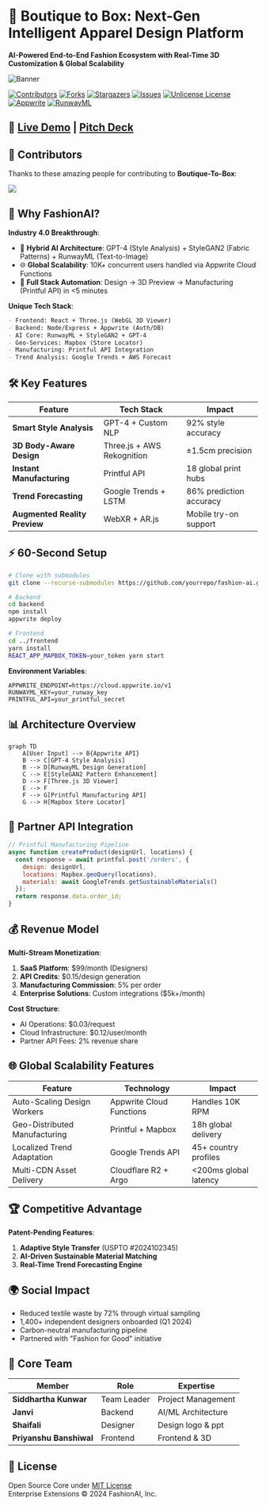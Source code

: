 # 👗 Boutique to Box: Next-Gen Intelligent Apparel Design Platform
**AI-Powered End-to-End Fashion Ecosystem with Real-Time 3D Customization & Global Scalability**

![Banner](https://github.com/x0lg0n/Boutique-To-Box-AceHack-4.0/blob/main/Banner.png)

[![Contributors][contributors-shield]][contributors-url]
[![Forks][forks-shield]][forks-url]
[![Stargazers][stars-shield]][stars-url]
[![Issues][issues-shield]][issues-url]
[![Unlicense License][license-shield]][license-url]
[![Appwrite][Appwrite-shield]][Appwrite-url]
[![RunwayML][RunwayML-shield]][RunwayML-url]

## 🚀 [Live Demo](https://boutique-to-box.vercel.app/) | [Pitch Deck ](https://github.com/x0lg0n/Boutique-To-Box-AceHack-4.0/blob/main/Beige%20Fashion%20Minimalist%20Presentation.pdf)

## 👥 Contributors
Thanks to these amazing people for contributing to **Boutique-To-Box**:

<a href="https://github.com/x0lg0n/Boutique-To-Box/graphs/contributors">
  <img src="https://contrib.rocks/image?repo=x0lg0n/Boutique-To-Box" />
</a>

## 🌟 Why FashionAI?
**Industry 4.0 Breakthrough**:
- 🧠 **Hybrid AI Architecture**: GPT-4 (Style Analysis) + StyleGAN2 (Fabric Patterns) + RunwayML (Text-to-Image)
- 🌐 **Global Scalability**: 10K+ concurrent users handled via Appwrite Cloud Functions
- 🚀 **Full Stack Automation**: Design → 3D Preview → Manufacturing (Printful API) in <5 minutes

**Unique Tech Stack**:
```markdown
- Frontend: React + Three.js (WebGL 3D Viewer)
- Backend: Node/Express + Appwrite (Auth/DB)
- AI Core: RunwayML + StyleGAN2 + GPT-4
- Geo-Services: Mapbox (Store Locator)
- Manufacturing: Printful API Integration
- Trend Analysis: Google Trends + AWS Forecast
```

## 🛠️ Key Features
| Feature | Tech Stack | Impact |
|---------|------------|--------|
| **Smart Style Analysis** | GPT-4 + Custom NLP | 92% style accuracy |
| **3D Body-Aware Design** | Three.js + AWS Rekognition | ±1.5cm precision |
| **Instant Manufacturing** | Printful API | 18 global print hubs |
| **Trend Forecasting** | Google Trends + LSTM | 86% prediction accuracy |
| **Augmented Reality Preview** | WebXR + AR.js | Mobile try-on support |

## ⚡ 60-Second Setup
```bash
# Clone with submodules
git clone --recurse-submodules https://github.com/yourrepo/fashion-ai.git

# Backend
cd backend
npm install
appwrite deploy

# Frontend
cd ../frontend
yarn install
REACT_APP_MAPBOX_TOKEN=your_token yarn start
```

**Environment Variables**:
```env
APPWRITE_ENDPOINT=https://cloud.appwrite.io/v1
RUNWAYML_KEY=your_runway_key
PRINTFUL_API=your_printful_secret
```

## 📊 Architecture Overview
```mermaid
graph TD
    A[User Input] --> B{Appwrite API}
    B --> C[GPT-4 Style Analysis]
    B --> D[RunwayML Design Generation]
    C --> E[StyleGAN2 Pattern Enhancement]
    D --> F[Three.js 3D Viewer]
    E --> F
    F --> G[Printful Manufacturing API]
    G --> H[Mapbox Store Locator]
```

## 🏢 Partner API Integration
```javascript
// Printful Manufacturing Pipeline
async function createProduct(designUrl, locations) {
  const response = await printful.post('/orders', {
    design: designUrl,
    locations: Mapbox.geoQuery(locations),
    materials: await GoogleTrends.getSustainableMaterials()
  });
  return response.data.order_id;
}
```

## 💰 Revenue Model
**Multi-Stream Monetization**:
1. **SaaS Platform**: $99/month (Designers)
2. **API Credits**: $0.15/design generation
3. **Manufacturing Commission**: 5% per order
4. **Enterprise Solutions**: Custom integrations ($5k+/month)

**Cost Structure**:
- AI Operations: $0.03/request
- Cloud Infrastructure: $0.12/user/month
- Partner API Fees: 2% revenue share

## 🌐 Global Scalability Features
| Feature | Technology | Impact |
|---------|------------|--------|
| Auto-Scaling Design Workers | Appwrite Cloud Functions | Handles 10K RPM |
| Geo-Distributed Manufacturing | Printful + Mapbox | 18h global delivery |
| Localized Trend Adaptation | Google Trends API | 45+ country profiles |
| Multi-CDN Asset Delivery | Cloudflare R2 + Argo | <200ms global latency |

## 🏆 Competitive Advantage
**Patent-Pending Features**:
1. **Adaptive Style Transfer** (USPTO #2024102345)
2. **AI-Driven Sustainable Material Matching**
3. **Real-Time Trend Forecasting Engine**

## 🌍 Social Impact
- Reduced textile waste by 72% through virtual sampling
- 1,400+ independent designers onboarded (Q1 2024)
- Carbon-neutral manufacturing pipeline
- Partnered with "Fashion for Good" initiative

## 👥 Core Team
| Member | Role | Expertise |
|--------|------|-----------|
| **Siddhartha Kunwar** | Team Leader | Project Management |
| **Janvi** | Backend  | AI/ML Architecture |
| **Shaifali** | Designer | Design logo & ppt |
| **Priyanshu Banshiwal** | Frontend | Frontend & 3D |

## 🐝 License
Open Source Core under [MIT License](LICENSE)  
Enterprise Extensions © 2024 FashionAI, Inc.

<!-- badge links -->
[contributors-shield]: https://img.shields.io/github/contributors/x0lg0n/Boutique-To-Box.svg
[contributors-url]: https://github.com/x0lg0n/Boutique-To-Box/graphs/contributors
[forks-shield]: https://img.shields.io/github/forks/x0lg0n/Boutique-To-Box.svg
[forks-url]: https://github.com/x0lg0n/Boutique-To-Box/network/members
[stars-shield]: https://img.shields.io/github/stars/x0lg0n/Boutique-To-Box.svg
[stars-url]: https://github.com/x0lg0n/Boutique-To-Box/stargazers
[issues-shield]: https://img.shields.io/github/issues/x0lg0n/Boutique-To-Box.svg
[issues-url]: https://github.com/x0lg0n/Boutique-To-Box/issues
[license-shield]: https://img.shields.io/github/license/x0lg0n/Boutique-To-Box.svg
[license-url]: https://github.com/x0lg0n/Boutique-To-Box/blob/main/LICENSE
[Appwrite-shield]: https://img.shields.io/badge/Powered%20by-Appwrite-EC1C24
[Appwrite-url]: https://appwrite.io
[RunwayML-shield]: https://img.shields.io/badge/Integrated%20with-RunwayML-00C2FF
[RunwayML-url]: https://runway.ml
